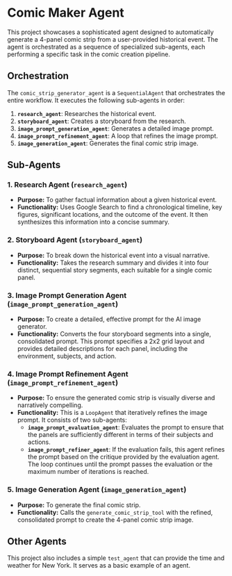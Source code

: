 # Comic Maker Agent

This project showcases a sophisticated agent designed to automatically generate a 4-panel comic strip from a user-provided historical event. The agent is orchestrated as a sequence of specialized sub-agents, each performing a specific task in the comic creation pipeline.

## Orchestration

The `comic_strip_generator_agent` is a `SequentialAgent` that orchestrates the entire workflow. It executes the following sub-agents in order:

1.  **`research_agent`**: Researches the historical event.
2.  **`storyboard_agent`**: Creates a storyboard from the research.
3.  **`image_prompt_generation_agent`**: Generates a detailed image prompt.
4.  **`image_prompt_refinement_agent`**: A loop that refines the image prompt.
5.  **`image_generation_agent`**: Generates the final comic strip image.

## Sub-Agents

### 1. Research Agent (`research_agent`)

- **Purpose:** To gather factual information about a given historical event.
- **Functionality:** Uses Google Search to find a chronological timeline, key figures, significant locations, and the outcome of the event. It then synthesizes this information into a concise summary.

### 2. Storyboard Agent (`storyboard_agent`)

- **Purpose:** To break down the historical event into a visual narrative.
- **Functionality:** Takes the research summary and divides it into four distinct, sequential story segments, each suitable for a single comic panel.

### 3. Image Prompt Generation Agent (`image_prompt_generation_agent`)

- **Purpose:** To create a detailed, effective prompt for the AI image generator.
- **Functionality:** Converts the four storyboard segments into a single, consolidated prompt. This prompt specifies a 2x2 grid layout and provides detailed descriptions for each panel, including the environment, subjects, and action.

### 4. Image Prompt Refinement Agent (`image_prompt_refinement_agent`)

- **Purpose:** To ensure the generated comic strip is visually diverse and narratively compelling.
- **Functionality:** This is a `LoopAgent` that iteratively refines the image prompt. It consists of two sub-agents:
  - **`image_prompt_evaluation_agent`**: Evaluates the prompt to ensure that the panels are sufficiently different in terms of their subjects and actions.
  - **`image_prompt_refiner_agent`**: If the evaluation fails, this agent refines the prompt based on the critique provided by the evaluation agent. The loop continues until the prompt passes the evaluation or the maximum number of iterations is reached.

### 5. Image Generation Agent (`image_generation_agent`)

- **Purpose:** To generate the final comic strip.
- **Functionality:** Calls the `generate_comic_strip_tool` with the refined, consolidated prompt to create the 4-panel comic strip image.

## Other Agents

This project also includes a simple `test_agent` that can provide the time and weather for New York. It serves as a basic example of an agent.
